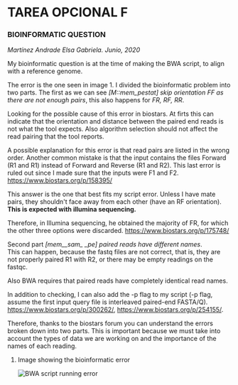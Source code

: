 # TAREA OPCIONAL F

### BIOINFORMATIC QUESTION



*Martínez Andrade Elsa Gabriela. Junio, 2020*


My bioinformatic question is at the time of making the BWA script, to align with a reference genome.

The error is the one seen in image 1. I divided the bioinformatic problem into two parts. The first as we can see *[M::mem_pestat]  skip orientation FF as there are not enough pairs*, this also happens for *FR, RF, RR*.

Looking for the possible cause of this error in biostars. At firts this can indicate that the orientation and distance between the paired end reads is not what the tool expects. Also algorithm selection should not affect the read pairing that the tool reports.

A possible explanation for this error is that read pairs are listed in the wrong order. Another common mistake is that the input contains the files Forward (R1 and R1) instead of Forward and Reverse (R1 and R2). This last error is ruled out since I made sure that the inputs were F1 and F2. 
<https://www.biostars.org/p/158395/>

This answer is the one that best fits my script error. Unless I have mate pairs, they shouldn't face away from each other (have an RF orientation). **This is expected with illumina sequencing.**

Therefore, in Illumina sequencing, he obtained the majority of FR, for which the other three options were discarded.
<https://www.biostars.org/p/175748/>

Second part *[mem__sam_ _pe] paired reads have different names*.  
This can happen, because the fastq files are not correct, that is, they are not properly paired R1 with R2, or there may be empty readings on the fastqc.

Also BWA requires that paired reads have completely identical read names.

In addition to checking, I can also add the -p flag to my script (-p flag, assume the first input query file is interleaved paired-end FASTA/Q).  <https://www.biostars.org/p/300262/>, <https://www.biostars.org/p/254155/>.

Therefore, thanks to the biostars forum you can understand the errors broken down into two parts. This is important because we must take into account the types of data we are working on and the importance of the names of each reading.


1. Image showing the bioinformatic error

    ![BWA script running error](gabymandrade/Tarea-F/Error/Error.png)


